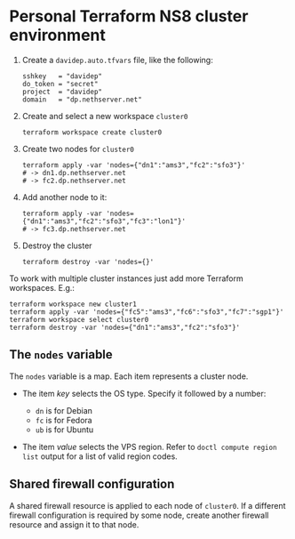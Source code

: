 # Personal Terraform NS8 cluster environment

1. Create a `davidep.auto.tfvars` file, like the following:

       sshkey   = "davidep"
       do_token = "secret"
       project  = "davidep"
       domain   = "dp.nethserver.net"

2. Create and select a new workspace `cluster0`

       terraform workspace create cluster0

3. Create two nodes for `cluster0`

       terraform apply -var 'nodes={"dn1":"ams3","fc2":"sfo3"}'
       # -> dn1.dp.nethserver.net
       # -> fc2.dp.nethserver.net

4. Add another node to it:

       terraform apply -var 'nodes={"dn1":"ams3","fc2":"sfo3","fc3":"lon1"}'
       # -> fc3.dp.nethserver.net

5. Destroy the cluster

       terraform destroy -var 'nodes={}'

To work with multiple cluster instances just add more Terraform
workspaces. E.g.:

    terraform workspace new cluster1
    terraform apply -var 'nodes={"fc5":"ams3","fc6":"sfo3","fc7":"sgp1"}'
    terraform workspace select cluster0
    terraform destroy -var 'nodes={"dn1":"ams3","fc2":"sfo3"}'

## The `nodes` variable

The `nodes` variable is a map. Each item represents a cluster node.

- The item _key_ selects the OS type. Specify it followed by a number:

  * `dn` is for Debian
  * `fc` is for Fedora
  * `ub` is for Ubuntu

- The item _value_ selects the VPS region. Refer to `doctl compute region list` output for
  a list of valid region codes.

## Shared firewall configuration

A shared firewall resource is applied to each node of `cluster0`. If a
different firewall configuration is required by some node, create another
firewall resource and assign it to that node.
